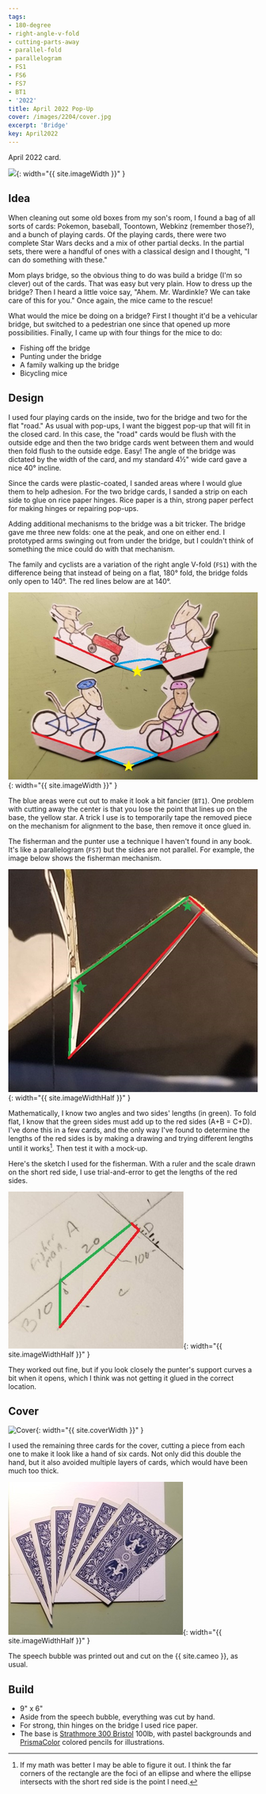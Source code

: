 ```yaml
---
tags:
- 180-degree
- right-angle-v-fold
- cutting-parts-away
- parallel-fold
- parallelogram
- FS1
- FS6
- FS7
- BT1
- '2022'
title: April 2022 Pop-Up
cover: /images/2204/cover.jpg
excerpt: 'Bridge'
key: April2022
---
```

April 2022 card.

![]({{site.baseurl}}/images/2204/22April.gif){: width="{{ site.imageWidth }}" }

## Idea

When cleaning out some old boxes from my son's room, I found a bag of all sorts of cards: Pokemon, baseball, Toontown, Webkinz (remember those?), and a bunch of playing cards. Of the playing cards, there were two complete Star Wars decks and a mix of other partial decks. In the partial sets, there were a handful of ones with a classical design and I thought, "I can do something with these."

Mom plays bridge, so the obvious thing to do was build a bridge (I'm so clever) out of the cards. That was easy but very plain. How to dress up the bridge? Then I heard a little voice say, "Ahem. Mr. Wardinkle? We can take care of this for you." Once again, the mice came to the rescue!

What would the mice be doing on a bridge? First I thought it'd be a vehicular bridge, but switched to a pedestrian one since that opened up more possibilities. Finally, I came up with four things for the mice to do:

* Fishing off the bridge
* Punting under the bridge
* A family walking up the bridge
* Bicycling mice

## Design

I used four playing cards on the inside, two for the bridge and two for the flat "road." As usual with pop-ups, I want the biggest pop-up that will fit in the closed card. In this case, the "road" cards would be flush with the outside edge and then the two bridge cards went between them and would then fold flush to the outside edge. Easy! The angle of the bridge was dictated by the width of the card, and my standard 4&frac12;" wide card gave a nice 40&deg; incline.

Since the cards were plastic-coated, I sanded areas where I would glue them to help adhesion. For the two bridge cards, I sanded a strip on each side to glue on rice paper hinges. Rice paper is a thin, strong paper perfect for making hinges or repairing pop-ups.

Adding additional mechanisms to the bridge was a bit tricker. The bridge gave me three new folds: one at the peak, and one on either end. I prototyped arms swinging out from under the bridge, but I couldn't think of something the mice could do with that mechanism.

The family and cyclists are a variation of the right angle V-fold (`FS1`) with the difference being that instead of being on a flat, 180&deg; fold, the bridge folds only open to 140&deg;. The red lines below are at 140&deg;.

![mice](/images/2204/fold.jpg){: width="{{ site.imageWidth }}" }

The blue areas were cut out to make it look a bit fancier (`BT1`). One problem with cutting away the center is that you lose the point that lines up on the base, the yellow star. A trick I use is to temporarily tape the removed piece on the mechanism for alignment to the base, then remove it once glued in.

The fisherman and the punter use a technique I haven't found in any book. It's like a parallelogram (`FS7`) but the sides are not parallel. For example, the image below shows the fisherman mechanism.

![fisherman](/images/2204/fisherman.jpg){: width="{{ site.imageWidthHalf }}" }

Mathematically, I know two angles and two sides' lengths (in green). To fold flat, I know that the green sides must add up to the red sides (A+B = C+D). I've done this in a few cards, and the only way I've found to determine the lengths of the red sides is by making a drawing and trying different lengths until it works[^1]. Then test it with a mock-up.

Here's the sketch I used for the fisherman. With a ruler and the scale drawn on the short red side, I use trial-and-error to get the lengths of the red sides.

![sketchbook](/images/2204/notebook.jpg){: width="{{ site.imageWidthHalf }}" }

They worked out fine, but if you look closely the punter's support curves a bit when it opens, which I think was not getting it glued in the correct location.

[^1]: If my math was better I may be able to figure it out. I think the far corners of the rectangle are the foci of an ellipse and where the ellipse intersects with the short red side is the point I need.

## Cover

![Cover]({{site.baseurl}}{{page.cover}}){: width="{{ site.coverWidth }}" }

I used the remaining three cards for the cover, cutting a piece from each one to make it look like a hand of six cards. Not only did this double the hand, but it also avoided multiple layers of cards, which would have been much too thick.

![cards on cover](/images/2204/cover-cards.jpg){: width="{{ site.imageWidthHalf }}" }

The speech bubble was printed out and cut on the {{ site.cameo }}, as usual.

## Build

* 9" x 6"
* Aside from the speech bubble, everything was cut by hand.
* For strong, thin hinges on the bridge I used rice paper.
* The base is [Strathmore 300 Bristol](/supplies.html#strathmore-300-bristol) 100lb, with pastel backgrounds and [PrismaColor](/supplies.html#prismacolor-colored-pencils) colored pencils for illustrations.
